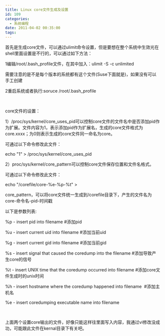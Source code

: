 ```yaml
---
title: Linux core文件生成及设置
id: 109
categories:
  - 系统编程
date: 2011-04-02 00:35:00
tags:
---
```


    

首先是生成core文件，可以通过ulimit命令设置，但是要想在整个系统中生效光在shell里面设置是不行的，可以通过如下方法：

1编辑/root/.bash_profile文件，在其中加入：ulimit -S -c unlimited

需要注意的是不是每个版本的系统都有这个文件(Suse下面就是)，如果没有可以手工创建

2重启系统或者执行:soruce /root/.bash_profile

&nbsp;

core文件的设置：

1）/proc/sys/kernel/core_uses_pid可以控制core文件的文件名中是否添加pid作为扩展。文件内容为1，表示添加pid作为扩展名，生成的core文件格式为core.xxxx；为0则表示生成的core文件同一命名为core。

可通过以下命令修改此文件：

echo &quot;1&quot; &gt; /proc/sys/kernel/core_uses_pid

2）proc/sys/kernel/core_pattern可以控制core文件保存位置和文件名格式。

可通过以下命令修改此文件：

echo &quot;/corefile/core-%e-%p-%t&quot; &gt;

core_pattern，可以将core文件统一生成到/corefile目录下，产生的文件名为core-命令名-pid-时间戳

以下是参数列表:&nbsp;&nbsp; 

%p - insert pid into filename #添加pid&nbsp;&nbsp; 

%u - insert current uid into filename #添加当前uid&nbsp;&nbsp; 

%g - insert current gid into filename #添加当前gid&nbsp;&nbsp; 

%s - insert signal that caused the coredump into the filename #添加导致产生core的信号

%t - insert UNIX time that the coredump occurred into filename #添加core文件生成时的unix时间&nbsp;&nbsp;&nbsp; 

%h - insert hostname where the coredump happened into filename&nbsp; #添加主机名

%e - insert coredumping executable name into filename

&nbsp;

上面两个设置core输出的文件，好像只能这样往里面写入内容，我通过vi修改没成功，可能跟此文件在kernal目录下有关吧。

&nbsp;

</div>